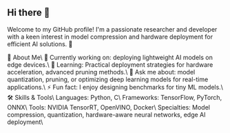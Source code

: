 ## Hi there 👋

Welcome to my GitHub profile! I'm a passionate researcher and developer with a keen interest in model compression and hardware deployment for efficient AI solutions. 🚀

🌟 About Me\\
🔭 Currently working on: deploying lightweight AI models on edge devices.\\
🌱 Learning: Practical deployment strategies for hardware acceleration, advanced pruning methods.\\
🤔 Ask me about: model quantization, pruning, or optimizing deep learning models for real-time applications.\\
⚡ Fun fact: I enjoy designing benchmarks for tiny ML models.\\
🛠️ Skills & Tools\\
Languages: Python, C\\
Frameworks: TensorFlow, PyTorch, ONNX\\
Tools: NVIDIA TensorRT, OpenVINO, Docker\\
Specialties: Model compression, quantization, hardware-aware neural networks, edge AI deployment\\

